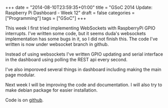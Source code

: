 +++
date = "2014-08-10T23:59:35+01:00"
title = "GSoC 2014 Update: Raspberry Pi Dashboard - Week 12"
draft = false
categories = ["Programming"]
tags = ["GSoC"]
+++

This week I first tried implementing WebSockets with RaspberryPi GPIO interrupts. I've written some code, but it seems duda's websockets implementation has some bugs in it, so I did not finish this. The code I've written is now under websocket branch in github.

Instead of using websockets I've written GPIO updating and serial interface in the dashboard using polling the REST api every second.

I've also imporoved several things in dashboard including making the main page modular.

Next week I will be improving the code and documentation. I will also try to make debian package for easier installation.

Code is on [github](https://github.com/matematik7/rpi-dashboard).
